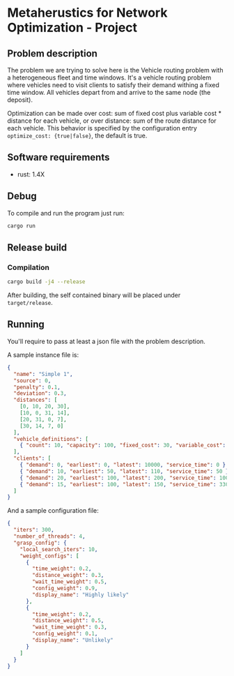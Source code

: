 # Metaherustics for Network Optimization - Project

## Problem description

The problem we are trying to solve here is the Vehicle routing problem with a heterogeneous fleet and time windows. It's a vehicle routing problem where vehicles need to visit clients to satisfy their demand withing a fixed time window. All vehicles depart from and arrive to the same node (the deposit).

Optimization can be made over cost: sum of fixed cost plus variable cost * distance for each vehicle, or over distance: sum of the route distance for each vehicle. This behavior is specified by the configuration entry `optimize_cost: {true|false}`, the default is true.

## Software requirements

- rust: 1.4X

## Debug

To compile and run the program just run:

```bash
cargo run
```

## Release build

### Compilation

```bash
cargo build -j4 --release
```

After building, the self contained binary will be placed under `target/release`.

## Running

You'll require to pass at least a json file with the problem description.

A sample instance file is:

```json
{
  "name": "Simple 1",
  "source": 0,
  "penalty": 0.1,
  "deviation": 0.3,
  "distances": [
    [0, 10, 20, 30],
    [10, 0, 31, 14],
    [20, 31, 0, 7],
    [30, 14, 7, 0]
  ],
  "vehicle_definitions": [
    { "count": 10, "capacity": 100, "fixed_cost": 30, "variable_cost": 1 }
  ],
  "clients": [
    { "demand": 0, "earliest": 0, "latest": 10000, "service_time": 0 },
    { "demand": 10, "earliest": 50, "latest": 110, "service_time": 50 },
    { "demand": 20, "earliest": 100, "latest": 200, "service_time": 100 },
    { "demand": 15, "earliest": 100, "latest": 150, "service_time": 330 }
  ]
}
```

And a sample configuration file:

```json
{
  "iters": 300,
  "number_of_threads": 4,
  "grasp_config": {
    "local_search_iters": 10,
    "weight_configs": [
      {
        "time_weight": 0.2,
        "distance_weight": 0.3,
        "wait_time_weight": 0.5,
        "config_weight": 0.9,
        "display_name": "Highly likely"
      },
      {
        "time_weight": 0.2,
        "distance_weight": 0.5,
        "wait_time_weight": 0.3,
        "config_weight": 0.1,
        "display_name": "Unlikely"
      }
    ]
  }
}
```
